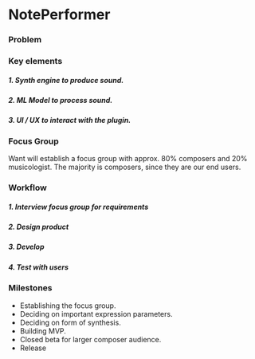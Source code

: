 # **NotePerformer**

### Problem


### Key elements
##### 1. **Synth engine** *to produce sound.*
##### 2. **ML Model** *to process sound.*
##### 3. **UI / UX** *to interact with the plugin.*

### Focus Group
Want will establish a focus group with approx. 80% composers and 20% musicologist. The majority is composers, since they are our end users.

### Workflow
##### 1. Interview focus group for requirements
##### 2. Design product
##### 3. Develop
##### 4. Test with users


### Milestones
+ Establishing the focus group.
+ Deciding on important expression parameters.
+ Deciding on form of synthesis.
+ Building MVP.
+ Closed beta for larger composer audience.
+ Release
